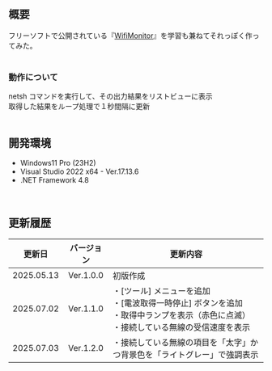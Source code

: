 ## 概要
フリーソフトで公開されている『[WifiMonitor](https://www.projectgroup.info/software/WifiMonitor.html)』を学習も兼ねてそれっぽく作ってみた。<br>
<br>

### 動作について
netsh コマンドを実行して、その出力結果をリストビューに表示<br>
取得した結果をループ処理で１秒間隔に更新<br>
<br>

## 開発環境
- Windows11 Pro (23H2)
- Visual Studio 2022 x64 - Ver.17.13.6
- .NET Framework 4.8
<br>

## 更新履歴
|更新日|バージョン|<div align="center">更新内容</div>|
:-:|:-:|:-
|2025.05.13|Ver.1.0.0|初版作成|
|2025.07.02|Ver.1.1.0|・[ツール] メニューを追加<br>・[電波取得一時停止] ボタンを追加<br>・取得中ランプを表示（赤色に点滅）<br>・接続している無線の受信速度を表示|
|2025.07.03|Ver.1.2.0|・接続している無線の項目を「太字」かつ背景色を「ライトグレー」で強調表示|
